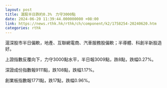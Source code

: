 ```yaml
---
layout: post
title: 滬股半日跌約0.3%　力守3000點
date: 2024-06-20 11:39:44.000000000 +08:00
link: https://news.rthk.hk/rthk/ch/component/k2/1758254-20240620.htm
categories: rthk
---
```


滬深股市半日偏軟，地產、互聯網電商、汽車服務股偏軟；半導體、科創半新股造好。

上證指數反覆向下，力守3000點水平，半日報3009點，跌8點，跌幅0.27%。

深證成份指數報9111點，跌108點，跌幅1.17%。

創業板指數報1771點，跌17點，跌幅0.96%。
